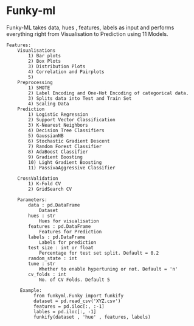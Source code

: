 # Funky-ml

Funky-ML takes data, hues , features, labels as input and performs everything right from Visualisation to Prediction using 11 Models.

    Features:
        Visualisations
            1) Bar plots
            2) Box Plots
            3) Distribution Plots
            4) Correlation and Pairplots
            5) 
        Preprocessing
            1) SMOTE 
            2) Label Encoding and One-Hot Encoding of categorical data.
            3) Splits data into Test and Train Set
            4) Scaling Data
        Prediction
            1) Logistic Regression
            2) Support Vector Classification
            3) K-Nearest Neighbors
            4) Decision Tree Classifiers
            5) GaussianNB
            6) Stochastic Gradient Descent
            7) Random Forest Classifier
            8) AdaBoost Classifier
            9) Gradient Boosting
            10) Light Gradient Boosting
            11) PassivaAggressive Classifier
            
        CrossValidation
            1) K-Fold CV
            2) GridSearch CV
        
        Parameters:
            data : pd.DataFrame
                Dataset
            hues : str
                Hues for visualisation
            features : pd.DataFrame
                Features for Prediction
            labels : pd.DataFrame
                Labels for prediction
            test_size : int or float
                Percentage for test set split. Default = 0.2
            random_state : int
            tune : str
                Whether to enable hypertuning or not. Default = 'n'
            cv_folds : int
                No. of CV Folds. Default 5
                
         Example:
              from funkyml.Funky import funkify
              dataset = pd.read_csv('XYZ.csv')
              features = pd.iloc[:, :-1]
              lables = pd.iloc[:, -1]
              funkify(dataset , 'hue' , features, labels)
              
